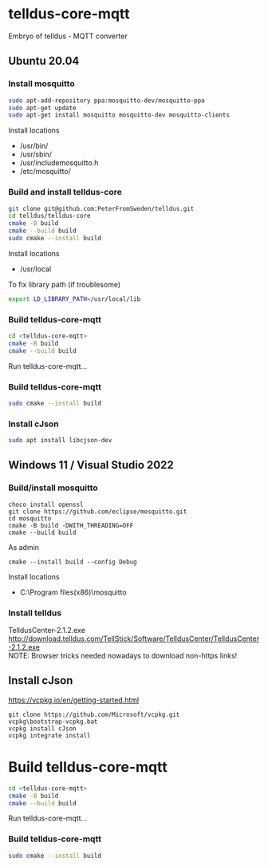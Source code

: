 # telldus-core-mqtt
Embryo of telldus - MQTT converter

## Ubuntu 20.04
### Install mosquitto
```bash
sudo apt-add-repository ppa:mosquitto-dev/mosquitto-ppa
sudo apt-get update
sudo apt-get install mosquitto mosquitto-dev mosquitto-clients
```
Install locations  
+ /usr/bin/
+ /usr/sbin/
+ /usr/includemosquitto.h 
+ /etc/mosquitto/

### Build and install telldus-core
```bash
git clone git@github.com:PeterFromSweden/telldus.git
cd telldus/telldus-core
cmake -B build
cmake --build build
sudo cmake --install build

```
Install locations
+ /usr/local

To fix library path (if troublesome)
```bash
export LD_LIBRARY_PATH=/usr/local/lib
```

### Build telldus-core-mqtt
```bash
cd <telldus-core-mqtt>
cmake -B build
cmake --build build
```
Run telldus-core-mqtt...

### Build telldus-core-mqtt
```bash
sudo cmake --install build
```

### Install cJson
```bash
sudo apt install libcjson-dev
```
## Windows 11 / Visual Studio 2022
### Build/install mosquitto
```batch
choco install openssl
git clone https://github.com/eclipse/mosquitto.git
cd mosquitto
cmake -B build -DWITH_THREADING=OFF
cmake --build build
```
As admin
```batch
cmake --install build --config Debug
```

Install locations  
+ C:\Program files(x86)\mosquitto

### Install telldus
TelldusCenter-2.1.2.exe 
http://download.telldus.com/TellStick/Software/TelldusCenter/TelldusCenter-2.1.2.exe  
NOTE: Browser tricks needed nowadays to download non-https links!


## Install cJson
https://vcpkg.io/en/getting-started.html
```batch
git clone https://github.com/Microsoft/vcpkg.git
vcpkg\bootstrap-vcpkg.bat
vcpkg install cJson
vcpkg integrate install
```

# Build telldus-core-mqtt
```bash
cd <telldus-core-mqtt>
cmake -B build
cmake --build build
```
Run telldus-core-mqtt...

### Build telldus-core-mqtt
```bash
sudo cmake --install build
```

